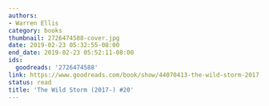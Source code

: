 ```yaml
---
authors:
- Warren Ellis
category: books
thumbnail: 2726474588-cover.jpg
date: 2019-02-23 05:32:55-08:00
end_date: 2019-02-23 05:52:11-08:00
ids:
  goodreads: '2726474588'
link: https://www.goodreads.com/book/show/44070413-the-wild-storm-2017--20
status: read
title: 'The Wild Storm (2017-) #20'
---
```

